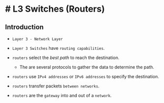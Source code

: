 # # L3 Switches (Routers)

## Introduction

* `Layer 3 - Network Layer`

* `Layer 3 Switches` have `routing capabilities`.

* `routers` select the _best path_ to reach the destination.

    * The are several protocols to gather the data to determine the path.

* `routers` use `IPv4 addresses` or `IPv6 addresses` to specify the destination.

* `routers` transfer packets `between networks`.

* `routers` are the `gateway` into and out of a `network`.